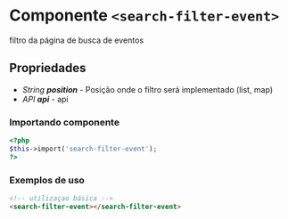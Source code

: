 # Componente `<search-filter-event>`
filtro da página de busca de eventos
  
## Propriedades
- *String **position*** - Posição onde o filtro será implementado (list, map)
- *API **api*** - api

### Importando componente
```PHP
<?php 
$this->import('search-filter-event');
?>
```
### Exemplos de uso
```HTML
<!-- utilizaçao básica -->
<search-filter-event></search-filter-event>
```